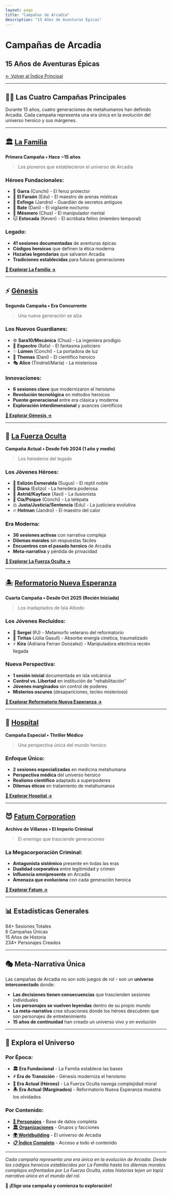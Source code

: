 ```yaml
---
layout: page
title: "Campañas de Arcadia"
description: "15 Años de Aventuras Épicas"
---
```


# Campañas de Arcadia
## 15 Años de Aventuras Épicas

[← Volver al Índice Principal](../index.md)

---

## 🦸‍♂️ **Las Cuatro Campañas Principales**

Durante 15 años, cuatro generaciones de metahumanos han definido Arcadia. Cada campaña representa una era única en la evolución del universo heroico y sus márgenes.

---

## 🏛️ **[La Familia](la-familia/)**
**Primera Campaña • Hace ~15 años**
> Los pioneros que establecieron el universo de Arcadia

### **Héroes Fundacionales:**
- 🐺 **Garra** (Conchi) - El feroz protector
- 👑 **El Faraón** (Edu) - El maestro de arenas místicas
- 🔮 **Esfinge** (Jandro) - Guardián de secretos antiguos
- 🦇 **Bate** (Dani) - El vigilante nocturno
- 🧠 **Mésmero** (Chus) - El manipulador mental
- 🐱 **Estocada** (Keven) - El acróbata felino (miembro temporal)

### **Legado:**
- **41 sesiones documentadas** de aventuras épicas
- **Códigos heroicos** que definen la ética moderna
- **Hazañas legendarias** que salvaron Arcadia
- **Tradiciones establecidas** para futuras generaciones

**[🚀 Explorar La Familia →](la-familia/)**

---

## ⚡ **[Génesis](genesis/)**
**Segunda Campaña • Era Concurrente**
> Una nueva generación se alza

### **Los Nuevos Guardianes:**
- ⚙️ **Sara10/Mecánica** (Chus) - La ingeniera prodigio
- 👻 **Espectro** (Rafa) - El fantasma justiciero
- ✨ **Lúmen** (Conchi) - La portadora de luz
- 🔬 **Thomas** (Dani) - El científico heroico
- 🎭 **Alice** (Tindriel/María) - La misteriosa

### **Innovaciones:**
- **6 sesiones clave** que modernizaron el heroísmo
- **Revolución tecnológica** en métodos heroicos
- **Puente generacional** entre era clásica y moderna
- **Exploración interdimensional** y avances científicos

**[🚀 Explorar Génesis →](genesis/)**

---

## 🔮 **[La Fuerza Oculta](la-fuerza-oculta/)**
**Campaña Actual • Desde Feb 2024 (1 año y medio)**
> Los herederos del legado

### **Los Jóvenes Héroes:**
- 🦎 **Eslizón Esmeralda** (Sugus) - El reptil noble
- 💎 **Diana** (Eslizo) - La heredera poderosa
- 🎪 **Astrid/Kayface** (Xavi) - La ilusionista
- 🧿 **Cia/Psique** (Conchi) - La telépata
- ⚖️ **Justa/Justicia/Sentencia** (Edu) - La justiciera evolutiva
- 🔥 **Hotman** (Jandro) - El maestro del calor

### **Era Moderna:**
- **36 sesiones activas** con narrativa compleja
- **Dilemas morales** sin respuestas fáciles
- **Encuentros con el pasado heroico** de Arcadia
- **Meta-narrativa** y pérdida de privacidad

**[🚀 Explorar La Fuerza Oculta →](la-fuerza-oculta/)**

---

## 🏝️ **[Reformatorio Nueva Esperanza](aun-sin-nombre/)**
**Cuarta Campaña • Desde Oct 2025 (Recién Iniciada)**
> Los inadaptados de Isla Albedo

### **Los Jóvenes Recluidos:**
- 🦎 **Sergei** (PJ) - Metamorfo veterano del reformatorio
- 💪 **Tiritas** (Júlia Gasull) - Absorbe energía cinética, traumatizado
- ⚡ **Kira** (Adriana Ferran Gonzalez) - Manipuladora eléctrica recién llegada

### **Nueva Perspectiva:**
- **1 sesión inicial** documentada en isla volcánica
- **Control vs. Libertad** en institución de "rehabilitación"
- **Jóvenes marginados** sin control de poderes
- **Misterios oscuros** (desapariciones, tecleo misterioso)

**[🚀 Explorar Reformatorio Nueva Esperanza →](aun-sin-nombre/)**

---

## 🏥 **[Hospital](hospital/)**
**Campaña Especial • Thriller Médico**
> Una perspectiva única del mundo heroico

### **Enfoque Único:**
- **2 sesiones especializadas** en medicina metahumana
- **Perspectiva médica** del universo heroico
- **Realismo científico** adaptado a superpoderes
- **Dilemas éticos** en tratamiento de metahumanos

**[🚀 Explorar Hospital →](hospital/)**

---

## 😈 **[Fatum Corporation](fatum/)**
**Archivo de Villanos • El Imperio Criminal**
> El enemigo que trasciende generaciones

### **La Megacorporación Criminal:**
- **Antagonista sistémico** presente en todas las eras
- **Dualidad corporativa** entre legitimidad y crimen
- **Influencia omnipresente** en Arcadia
- **Amenaza que evoluciona** con cada generación heroica

**[🚀 Explorar Fatum →](fatum/)**

---

## 📊 **Estadísticas Generales**

<div class="stats-grid">
<div class="stat-card">
<span class="stat-number">84+</span>
<span class="stat-label">Sesiones Totales</span>
</div>

<div class="stat-card">
<span class="stat-number">6</span>
<span class="stat-label">Campañas Únicas</span>
</div>

<div class="stat-card">
<span class="stat-number">15</span>
<span class="stat-label">Años de Historia</span>
</div>

<div class="stat-card">
<span class="stat-number">234+</span>
<span class="stat-label">Personajes Creados</span>
</div>
</div>

---

## 🎭 **Meta-Narrativa Única**

Las campañas de Arcadia no son solo juegos de rol - son un **universo interconectado** donde:

- **Las decisiones tienen consecuencias** que trascienden sesiones individuales
- **Los personajes se vuelven leyendas** dentro de su propio mundo
- **La meta-narrativa** crea situaciones donde los héroes descubren que son personajes de entretenimiento
- **15 años de continuidad** han creado un universo vivo y en evolución

---

## 🌟 **Explora el Universo**

### **Por Época:**
- **🏛️ Era Fundacional** - La Familia establece las bases
- **⚡ Era de Transición** - Génesis moderniza el heroísmo
- **🔮 Era Actual (Héroes)** - La Fuerza Oculta navega complejidad moral
- **🏝️ Era Actual (Marginados)** - Reformatorio Nueva Esperanza muestra los olvidados

### **Por Contenido:**
- **[👥 Personajes](../characters/)** - Base de datos completa
- **[🏛️ Organizaciones](../groups/)** - Grupos y facciones
- **[🌍 Worldbuilding](../world-building/)** - El universo de Arcadia
- **[📋 Índice Completo](../all-content.md)** - Acceso a todo el contenido

---

*Cada campaña representa una era única en la evolución de Arcadia. Desde los códigos heroicos establecidos por La Familia hasta los dilemas morales complejos enfrentados por La Fuerza Oculta, estas historias tejen un tapiz narrativo único en el mundo del rol.*

**🚀 ¡Elige una campaña y comienza tu exploración!**